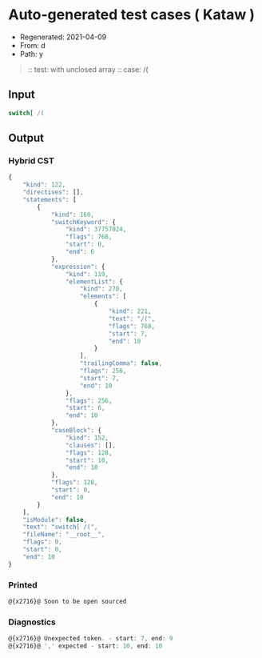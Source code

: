 # Auto-generated test cases ( Kataw )
- Regenerated: 2021-04-09
- From: d
- Path: y
> :: test: with unclosed array
> :: case: /(
## Input

`````js
switch[ /(
`````

## Output

### Hybrid CST

```javascript
{
    "kind": 122,
    "directives": [],
    "statements": [
        {
            "kind": 160,
            "switchKeyword": {
                "kind": 37757024,
                "flags": 768,
                "start": 0,
                "end": 6
            },
            "expression": {
                "kind": 119,
                "elementList": {
                    "kind": 270,
                    "elements": [
                        {
                            "kind": 221,
                            "text": "/(",
                            "flags": 768,
                            "start": 7,
                            "end": 10
                        }
                    ],
                    "trailingComma": false,
                    "flags": 256,
                    "start": 7,
                    "end": 10
                },
                "flags": 256,
                "start": 6,
                "end": 10
            },
            "caseBlock": {
                "kind": 152,
                "clauses": [],
                "flags": 128,
                "start": 10,
                "end": 10
            },
            "flags": 128,
            "start": 0,
            "end": 10
        }
    ],
    "isModule": false,
    "text": "switch[ /(",
    "fileName": "__root__",
    "flags": 0,
    "start": 0,
    "end": 10
}
```

### Printed

```javascript
@{x2716}@ Soon to be open sourced
```

### Diagnostics

```javascript
@{x2716}@ Unexpected token. - start: 7, end: 9
@{x2716}@ ',' expected - start: 10, end: 10

```

